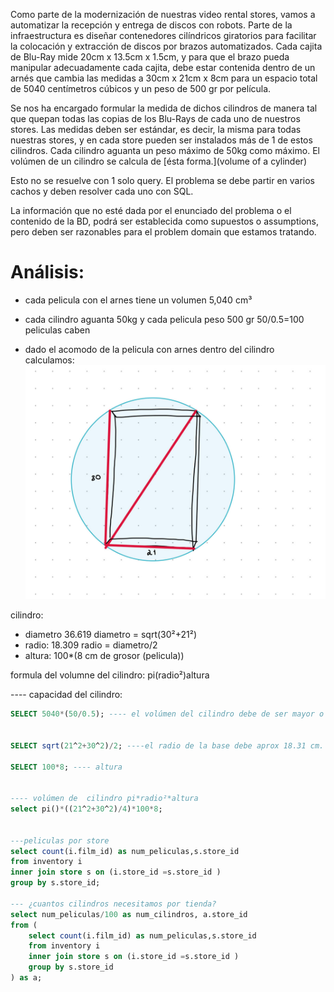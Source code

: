 
Como parte de la modernización de nuestras video rental stores, vamos a automatizar la recepción y entrega de discos con robots.
Parte de la infraestructura es diseñar contenedores cilíndricos giratorios para facilitar la colocación y extracción de discos 
por brazos automatizados. Cada cajita de Blu-Ray mide 20cm x 13.5cm x 1.5cm, y para que el brazo pueda manipular adecuadamente 
cada cajita, debe estar contenida dentro de un arnés que cambia las medidas a 30cm x 21cm x 8cm para un espacio total de 5040 
centímetros cúbicos y un peso de 500 gr por película.

Se nos ha encargado formular la medida de dichos cilindros de manera tal que quepan todas las copias de los Blu-Rays de cada uno de nuestros stores. 
Las medidas deben ser estándar, es decir, la misma para todas nuestras stores, y en cada store pueden ser instalados más de 1 de estos cilindros. 
Cada cilindro aguanta un peso máximo de 50kg como máximo. El volúmen de un cilindro se calcula de [ésta forma.](volume of a cylinder)

Esto no se resuelve con 1 solo query. El problema se debe partir en varios cachos y deben resolver cada uno con SQL.

La información que no esté dada por el enunciado del problema o el contenido de la BD, podrá ser establecida como supuestos o assumptions, 
pero deben ser razonables para el problem domain que estamos tratando.

# Análisis:
- cada pelicula con el arnes tiene un volumen 5,040 cm³ 
- cada cilindro aguanta 50kg y cada pelicula peso 500 gr  50/0.5=100 peliculas caben

- dado el acomodo de la pelicula con arnes dentro del cilindro calculamos:
![](idea.jpg)

cilindro:
- diametro 36.619 diametro = sqrt(30²+21²) 
- radio: 18.309  radio = diametro/2
- altura:  100*(8 cm de grosor (pelicula)) 

formula del volumne del cilindro: pi(radio²)altura

---- capacidad del cilindro:
```sql
SELECT 5040*(50/0.5); ---- el volúmen del cilindro debe de ser mayor o igual a 504,000. 


SELECT sqrt(21^2+30^2)/2; ----el radio de la base debe aprox 18.31 cm.

SELECT 100*8; ---- altura


---- volúmen de  cilindro pi*radio²*altura
select pi()*((21^2+30^2)/4)*100*8;


---peliculas por store
select count(i.film_id) as num_peliculas,s.store_id
from inventory i 
inner join store s on (i.store_id =s.store_id )
group by s.store_id;

--- ¿cuantos cilindros necesitamos por tienda?
select num_peliculas/100 as num_cilindros, a.store_id
from (
	select count(i.film_id) as num_peliculas,s.store_id 
	from inventory i 
	inner join store s on (i.store_id =s.store_id )
	group by s.store_id
) as a;
```



